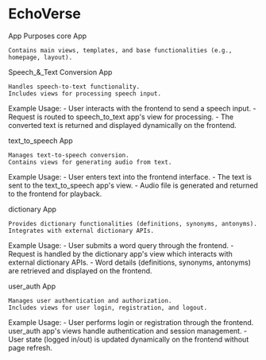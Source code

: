 ﻿# EchoVerse

App Purposes
core App

    Contains main views, templates, and base functionalities (e.g., homepage, layout).

  Speech_&_Text Conversion App

    Handles speech-to-text functionality.
    Includes views for processing speech input.

   Example Usage:
    - User interacts with the frontend to send a speech input.
    - Request is routed to speech_to_text app's view for processing.
    - The converted text is returned and displayed dynamically on the frontend.


text_to_speech App

    Manages text-to-speech conversion.
    Contains views for generating audio from text.

   Example Usage:
    - User enters text into the frontend interface.
    - The text is sent to the text_to_speech app's view.
    - Audio file is generated and returned to the frontend for playback.

dictionary App

    Provides dictionary functionalities (definitions, synonyms, antonyms).
    Integrates with external dictionary APIs.

   Example Usage:
    - User submits a word query through the frontend.
    - Request is handled by the dictionary app's view which interacts with external dictionary APIs.
    - Word details (definitions, synonyms, antonyms) are retrieved and displayed on the frontend.

user_auth App

    Manages user authentication and authorization.
    Includes views for user login, registration, and logout.


   Example Usage:
    - User performs login or registration through the frontend.
    user_auth app's views handle authentication and session management.
    - User state (logged in/out) is updated dynamically on the frontend without page refresh.

